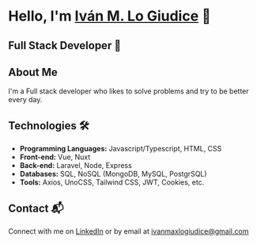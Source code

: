 # Hello, I'm <a href="https://www.linkedin.com/in/ivanmaxlogiudice" target="_blank">Iván M. Lo Giudice</a> 👋

## Full Stack Developer 🚀

## About Me
I'm a Full stack developer who likes to solve problems and try to be better every day.

## Technologies 🛠️

- <b>Programming Languages:</b> Javascript/Typescript, HTML, CSS
- <b>Front-end:</b> Vue, Nuxt
- <b>Back-end:</b> Laravel, Node, Express
- <b>Databases:</b> SQL, NoSQL (MongoDB, MySQL, PostgrSQL)
- <b>Tools:</b> Axios, UnoCSS, Tailwind CSS, JWT, Cookies, etc.

## Contact 📬
Connect with me on [LinkedIn](https://www.linkedin.com/in/ivanmaxlogiudice) or by email at ivanmaxlogiudice@gmail.com
